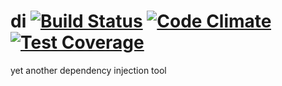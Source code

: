 # di [![Build Status](https://travis-ci.org/greyd/di.svg?branch=master)](https://travis-ci.org/greyd/di) [![Code Climate](https://codeclimate.com/github/greyd/di/badges/gpa.svg)](https://codeclimate.com/github/greyd/di) [![Test Coverage](https://codeclimate.com/github/greyd/di/badges/coverage.svg)](https://codeclimate.com/github/greyd/di)

yet another dependency injection tool
